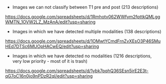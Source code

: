 - Images we can not classify between T1 pre and post (213 descriptions)

https://docs.google.com/spreadsheets/d/1Rmhotv062WWfym2fpttkQMLggWMTN_1OVW2LZ_MzAnA/edit?usp=sharing

- Images in which we have detected multiple modalities (138 descriptions)

https://docs.google.com/spreadsheets/d/1OMwtYCmdFrnZvXEsO3P46SMuHEd7DTSc6MUOpHACwEQ/edit?usp=sharing

- Images in which we have detected no modalities (1216 descriptions, very low priority - most of it is trash)

https://docs.google.com/spreadsheets/d/1ybk7pqhQ36SEsn5irE2E3t-qG7oC16n0jo9nPDzR2qI/edit?usp=sharing

